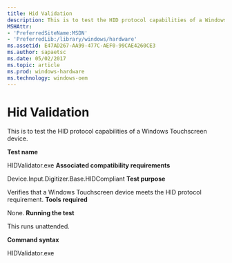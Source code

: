```yaml
---
title: Hid Validation
description: This is to test the HID protocol capabilities of a Windows Touchscreen device.
MSHAttr:
- 'PreferredSiteName:MSDN'
- 'PreferredLib:/library/windows/hardware'
ms.assetid: E47AD267-AA99-477C-AEF0-99CAE4260CE3
ms.author: sapaetsc
ms.date: 05/02/2017
ms.topic: article
ms.prod: windows-hardware
ms.technology: windows-oem
---
```


# Hid Validation


This is to test the HID protocol capabilities of a Windows Touchscreen device.

**Test name**

HIDValidator.exe
**Associated compatibility requirements**

Device.Input.Digitizer.Base.HIDCompliant
**Test purpose**

Verifies that a Windows Touchscreen device meets the HID protocol requirement.
**Tools required**

None.
**Running the test**

This runs unattended.

**Command syntax**

HIDValidator.exe
 

 






